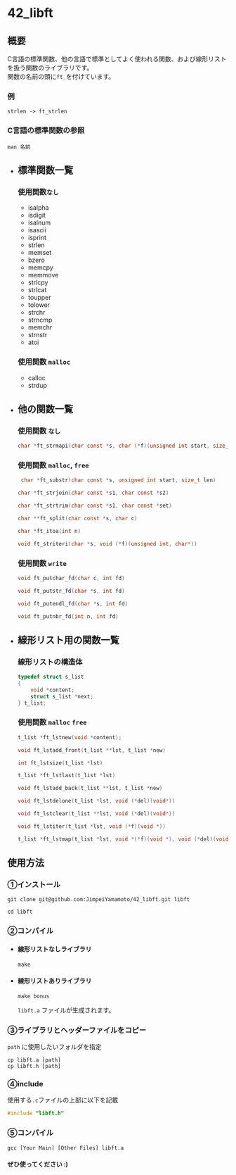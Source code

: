 # 42_libft

## 概要  
C言語の標準関数、他の言語で標準としてよく使われる関数、および線形リストを扱う関数のライブラリです。  
関数の名前の頭に`ft_`を付けています。
### 例
```
strlen -> ft_strlen
```
### C言語の標準関数の参照
```
man 名前
```
- ## 標準関数一覧
	### 使用関数`なし`
	- isalpha
	- isdigit
	- isalnum
	- isascii
	- isprint
	- strlen
	- memset
	- bzero
	- memcpy
	- memmove
	- strlcpy
	- strlcat
	- toupper
	- tolower
	- strchr
	- strncmp
	- memchr
	- strnstr
	- atoi
	### 使用関数 `malloc`
	- calloc
	- strdup
- ## 他の関数一覧
	### 使用関数 `なし`
	```c
	char *ft_strmapi(char const *s, char (*f)(unsigned int start, size_t len)
	```
	### 使用関数 `malloc`, `free`
	```c
	 char *ft_substr(char const *s, unsigned int start, size_t len)
	```
	```c
	char *ft_strjoin(char const *s1, char const *s2)
	```
	```c
	char *ft_strtrim(char const *s1, char const *set)
	```
	```c
	char **ft_split(char const *s, char c)
	```
	```c
	char *ft_itoa(int n)
	```
	```c
	void ft_striteri(char *s, void (*f)(unsigned int, char*))
	```
	### 使用関数 `write`
	```c
	void ft_putchar_fd(char c, int fd)
	```
	```c
	void ft_putstr_fd(char *s, int fd)
	```
	```c
	void ft_putendl_fd(char *s, int fd)
	```
	```c
	void ft_putnbr_fd(int n, int fd)
	```

- ## 線形リスト用の関数一覧
	### 線形リストの構造体
	```c
	typedef struct s_list
	{
		void *content;
		struct s_list *next;
	} t_list;
	```
	### 使用関数 `malloc` `free`
	```c
	t_list *ft_lstnew(void *content);
	```
	```c
	void ft_lstadd_front(t_list **lst, t_list *new)
	```
	```c
	int ft_lstsize(t_list *lst)
	```
	```c
	t_list *ft_lstlast(t_list *lst)
	```
	```c
	void ft_lstadd_back(t_list **lst, t_list *new)
	```
	```c
	void ft_lstdelone(t_list *lst, void (*del)(void*))
	```
	```c
	void ft_lstclear(t_list **lst, void (*del)(void*))
	```
	```c
	void ft_lstiter(t_list *lst, void (*f)(void *))
	```
	```c
	t_list *ft_lstmap(t_list *lst, void *(*f)(void *), void (*del)(void *))
	```
## 使用方法
### ①インストール
```
git clone git@github.com:JimpeiYamamoto/42_libft.git libft
```
```
cd libft
```
### ②コンパイル
- #### 線形リストなしライブラリ
	```
	make
	```
- #### 線形リストありライブラリ
	```
	make bonus
	```
	`libft.a` ファイルが生成されます。
### ③ライブラリとヘッダーファイルをコピー  
`path` に使用したいフォルダを指定
```
cp libft.a [path]
cp libft.h [path]
```
### ④include
使用する`.c`ファイルの上部に以下を記載
```c
#include "libft.h"
```
### ⑤コンパイル
```
gcc [Your Main] [Other Files] libft.a
```
#### ぜひ使ってください :)